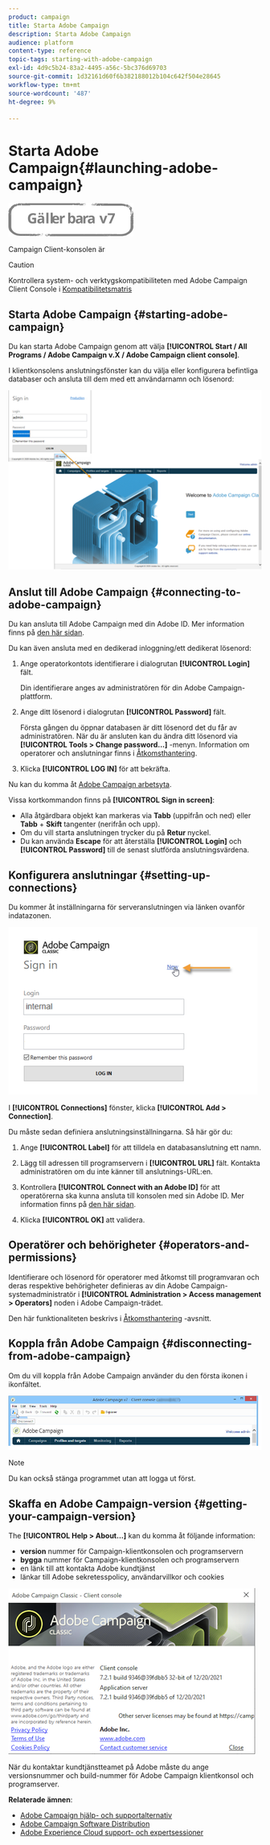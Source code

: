 ```yaml
---
product: campaign
title: Starta Adobe Campaign
description: Starta Adobe Campaign
audience: platform
content-type: reference
topic-tags: starting-with-adobe-campaign
exl-id: 4d9c5b24-83a2-4495-a56c-5bc376d69703
source-git-commit: 1d32161d60f6b382188012b104c642f504e28645
workflow-type: tm+mt
source-wordcount: '487'
ht-degree: 9%

---
```


# Starta Adobe Campaign{#launching-adobe-campaign}

![](../../assets/v7-only.svg)

Campaign Client-konsolen är

>[!CAUTION]
>
>Kontrollera system- och verktygskompatibiliteten med Adobe Campaign Client Console i [Kompatibilitetsmatris](../../rn/using/compatibility-matrix.md#ClientConsoleoperatingsystems)

## Starta Adobe Campaign {#starting-adobe-campaign}

Du kan starta Adobe Campaign genom att välja **[!UICONTROL Start / All Programs / Adobe Campaign v.X / Adobe Campaign client console]**.

I klientkonsolens anslutningsfönster kan du välja eller konfigurera befintliga databaser och ansluta till dem med ett användarnamn och lösenord:

![](assets/acc-logon.png)

## Anslut till Adobe Campaign {#connecting-to-adobe-campaign}

Du kan ansluta till Adobe Campaign med din Adobe ID. Mer information finns på [den här sidan](../../integrations/using/about-adobe-id.md).

Du kan även ansluta med en dedikerad inloggning/ett dedikerat lösenord:

1. Ange operatorkontots identifierare i dialogrutan **[!UICONTROL Login]** fält.

   Din identifierare anges av administratören för din Adobe Campaign-plattform.

1. Ange ditt lösenord i dialogrutan **[!UICONTROL Password]** fält.

   Första gången du öppnar databasen är ditt lösenord det du får av administratören. När du är ansluten kan du ändra ditt lösenord via **[!UICONTROL Tools > Change password...]** -menyn. Information om operatorer och anslutningar finns i [Åtkomsthantering](../../platform/using/access-management.md).

1. Klicka **[!UICONTROL LOG IN]** för att bekräfta.<!--You can also press the **Enter** key to launch connection.-->

Nu kan du komma åt [Adobe Campaign arbetsyta](../../platform/using/adobe-campaign-workspace.md).

Vissa kortkommandon finns på **[!UICONTROL Sign in screen]**:
* Alla åtgärdbara objekt kan markeras via **Tabb** (uppifrån och ned) eller **Tabb** + **Skift** tangenter (nerifrån och upp).
* Om du vill starta anslutningen trycker du på **Retur** nyckel.
* Du kan använda **Escape** för att återställa **[!UICONTROL Login]** och **[!UICONTROL Password]** till de senast slutförda anslutningsvärdena.

## Konfigurera anslutningar {#setting-up-connections}

Du kommer åt inställningarna för serveranslutningen via länken ovanför indatazonen.

![](assets/s_ncs_user_connections_management.png)

I **[!UICONTROL Connections]** fönster, klicka **[!UICONTROL Add > Connection]**.

Du måste sedan definiera anslutningsinställningarna. Så här gör du:

1. Ange **[!UICONTROL Label]** för att tilldela en databasanslutning ett namn.

1. Lägg till adressen till programservern i **[!UICONTROL URL]** fält. Kontakta administratören om du inte känner till anslutnings-URL:en.

1. Kontrollera **[!UICONTROL Connect with an Adobe ID]** för att operatörerna ska kunna ansluta till konsolen med sin Adobe ID. Mer information finns på [den här sidan](../../integrations/using/about-adobe-id.md).

1. Klicka **[!UICONTROL OK]** att validera.

## Operatörer och behörigheter {#operators-and-permissions}

Identifierare och lösenord för operatorer med åtkomst till programvaran och deras respektive behörigheter definieras av din Adobe Campaign-systemadministratör i **[!UICONTROL Administration > Access management > Operators]** noden i Adobe Campaign-trädet.

Den här funktionaliteten beskrivs i [Åtkomsthantering](../../platform/using/access-management.md) -avsnitt.

## Koppla från Adobe Campaign {#disconnecting-from-adobe-campaign}

Om du vill koppla från Adobe Campaign använder du den första ikonen i ikonfältet.

![](assets/s_ncs_user_deconnexion.png)

>[!NOTE]
>
>Du kan också stänga programmet utan att logga ut först.

## Skaffa en Adobe Campaign-version {#getting-your-campaign-version}

The **[!UICONTROL Help > About...]** kan du komma åt följande information:

* **version** nummer för Campaign-klientkonsolen och programservern
* **bygga** nummer för Campaign-klientkonsolen och programservern
* en länk till att kontakta Adobe kundtjänst
* länkar till Adobe sekretesspolicy, användarvillkor och cookies

![](assets/about-acc.png)

När du kontaktar kundtjänstteamet på Adobe måste du ange versionsnummer och build-nummer för Adobe Campaign klientkonsol och programserver.

**Relaterade ämnen**:

* [Adobe Campaign hjälp- och supportalternativ](../../support.md)
* [Adobe Campaign Software Distribution](https://experience.adobe.com/#/downloads/content/software-distribution/en/campaign.html)
* [Adobe Experience Cloud support- och expertsessioner](https://helpx.adobe.com/se/enterprise/admin-guide.html/enterprise/using/support-for-experience-cloud.ug.html)
